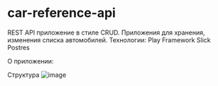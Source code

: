 # car-reference-api

REST API приложение в стиле CRUD. Приложения для хранения, изменения списка автомобилей. 
Технологии: Play Framework Slick Postres

О приложении:

Структура 
![image](https://github.com/Glaymor/car-reference-api/assets/91942559/0542a308-61d0-4896-b95b-1bab6539fe6e)


